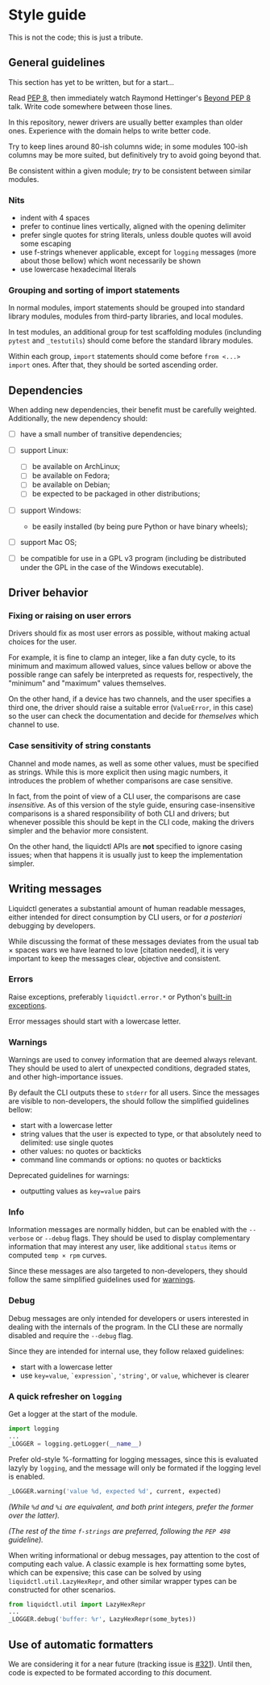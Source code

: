 # Style guide

This is not the code; this is just a tribute.

## General guidelines

This section has yet to be written, but for a start...

Read [PEP 8], then immediately watch Raymond Hettinger's [Beyond PEP 8] talk.
Write code somewhere between those lines.

In this repository, newer drivers are usually better examples than older
ones.  Experience with the domain helps to write better code.

Try to keep lines around 80-ish columns wide; in some modules 100-ish columns
may be more suited, but definitively try to avoid going beyond that.

Be consistent within a given module; *try* to be consistent between similar
modules.

[PEP 8]: https://pep8.org/
[Beyond PEP 8]: https://www.youtube.com/watch?v=wf-BqAjZb8M

### Nits

- indent with 4 spaces
- prefer to continue lines vertically, aligned with the opening delimiter
- prefer single quotes for string literals, unless double quotes will avoid
  some escaping
- use f-strings whenever applicable, except for `logging` messages (more about
  those bellow) which wont necessarily be shown
- use lowercase hexadecimal literals

### Grouping and sorting of import statements

In normal modules, import statements should be grouped into standard library
modules, modules from third-party libraries, and local modules.

In test modules, an additional group for test scaffolding modules (inclunding
`pytest` and `_testutils`) should come before the standard library modules.

Within each group, `import` statements should come before `from <...> import`
ones.  After that, they should be sorted ascending order.


## Dependencies

When adding new dependencies, their benefit must be carefully weighted.
Additionally, the new dependency should:

- [ ] have a small number of transitive dependencies;
- [ ] support Linux:
    * [ ] be available on ArchLinux;
    * [ ] be available on Fedora;
    * [ ] be available on Debian;
    * [ ] be expected to be packaged in other distributions;
- [ ] support Windows:
    * be easily installed (by being pure Python or have binary wheels);
- [ ] support Mac OS;
- [ ] be compatible for use in a GPL v3 program (including be distributed under
      the GPL in the case of the Windows executable).


## Driver behavior

### Fixing or raising on user errors

Drivers should fix as most user errors as possible, without making actual
choices for the user.

For example, it is fine to clamp an integer, like a fan duty cycle, to its
minimum and maximum allowed values, since values bellow or above the possible
range can safely be interpreted as requests for, respectively, the "minimum"
and "maximum" values themselves.

On the other hand, if a device has two channels, and the user specifies a third
one, the driver should raise a suitable error (`ValueError`, in this case) so
the user can check the documentation and decide for *themselves* which channel
to use.

### Case sensitivity of string constants

Channel and mode names, as well as some other values, must be specified as
strings.  While this is more explicit then using magic numbers, it introduces
the problem of whether comparisons are case sensitive.

In fact, from the point of view of a CLI user, the comparisons are case
*insensitive.*  As of this version of the style guide, ensuring
case-insensitive comparisons is a shared responsibility of both CLI and
drivers; but whenever possible this should be kept in the CLI code, making the
drivers simpler and the behavior more consistent.

On the other hand, the liquidctl APIs are **not** specified to ignore casing
issues; when that happens it is usually just to keep the implementation
simpler.


## Writing messages

Liquidctl generates a substantial amount of human readable messages, either
intended for direct consumption by CLI users, or for _a posteriori_ debugging
by developers.

While discussing the format of these messages deviates from the usual tab ×
spaces wars we have learned to love [citation needed], it is very important to
keep the messages clear, objective and consistent.

### Errors

Raise exceptions, preferably `liquidctl.error.*` or Python's
[built-in exceptions].

Error messages should start with a lowercase letter.

[built-in exceptions]: https://docs.python.org/3/library/exceptions.html

### Warnings
[warnings]: #warnings

Warnings are used to convey information that are deemed always relevant.  They
should be used to alert of unexpected conditions, degraded states, and other
high-importance issues.

By default the CLI outputs these to `stderr` for all users.  Since the messages
are visible to non-developers, the should follow the simplified guidelines
bellow:

- start with a lowercase letter
- string values that the user is expected to type, or that absolutely need to
  delimited: use single quotes
- other values: no quotes or backticks
- command line commands or options: no quotes or backticks

Deprecated guidelines for warnings:

- outputting values as `key=value` pairs

### Info

Information messages are normally hidden, but can be enabled with the
`--verbose` or `--debug` flags.  They should be used to display complementary
information that may interest any user, like additional `status` items or
computed `temp × rpm` curves.

Since these messages are also targeted to non-developers, they should follow
the same simplified guidelines used for [warnings].

### Debug

Debug messages are only intended for developers or users interested in dealing
with the internals of the program.  In the CLI these are normally disabled and
require the `--debug` flag.

Since they are intended for internal use, they follow relaxed guidelines:

- start with a lowercase letter
- use `key=value`, `` `expression` ``, `'string'`, or `value`, whichever is clearer

### A quick refresher on `logging`

Get a logger at the start of the module.

```py
import logging
...
_LOGGER = logging.getLogger(__name__)
```

Prefer old-style %-formatting for logging messages, since this is evaluated
lazyly by `logging`, and the message will only be formated if the logging level
is enabled.

```py
_LOGGER.warning('value %d, expected %d', current, expected)
```

_(While `%d` and `%i` are equivalent, and both print integers, prefer the
former over the latter)._

_(The rest of the time `f-strings` are preferred, following the `PEP 498`
guideline)._

When writing informational or debug messages, pay attention to the cost of
computing each value.  A classic example is hex formatting some bytes, which
can be expensive; this case can be solved by using
`liquidctl.util.LazyHexRepr`, and other similar wrapper types can be
constructed for other scenarios.

```py
from liquidctl.util import LazyHexRepr
...
_LOGGER.debug('buffer: %r', LazyHexRepr(some_bytes))
```


## Use of automatic formatters

We are considering it for a near future (tracking issue is [#321]).  Until
then, code is expected to be formated according to _this_ document.

[#321]: https://github.com/liquidctl/liquidctl/issues/321
